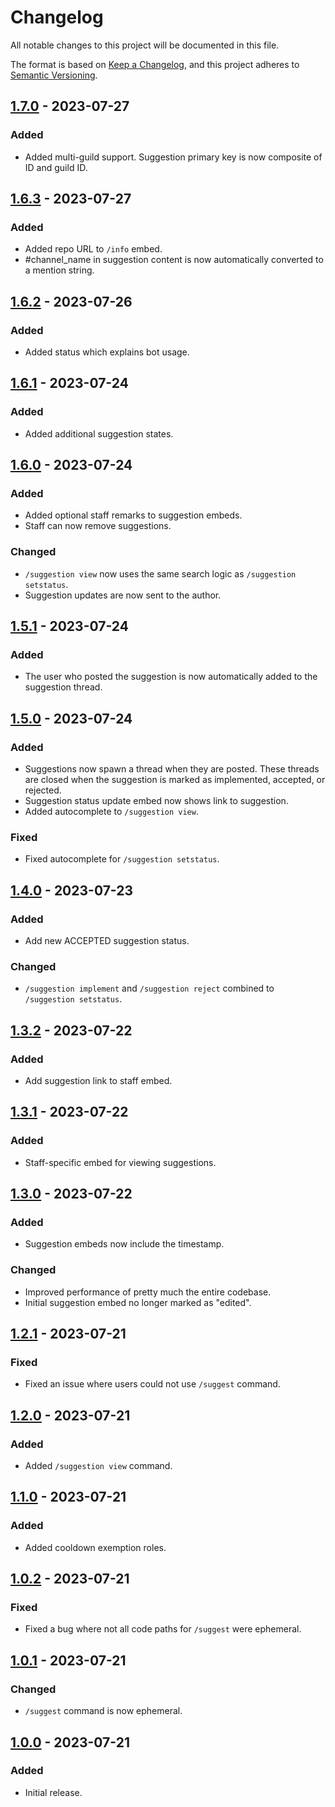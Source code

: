 # Changelog

All notable changes to this project will be documented in this file.

The format is based on [Keep a Changelog](https://keepachangelog.com/en/1.0.0/),
and this project adheres to [Semantic Versioning](https://semver.org/spec/v2.0.0.html).

## [1.7.0] - 2023-07-27

### Added

- Added multi-guild support. Suggestion primary key is now composite of ID and guild ID.

## [1.6.3] - 2023-07-27

### Added

- Added repo URL to `/info` embed.
- #channel_name in suggestion content is now automatically converted to a mention string.

## [1.6.2] - 2023-07-26

### Added

- Added status which explains bot usage.

## [1.6.1] - 2023-07-24

### Added

- Added additional suggestion states.

## [1.6.0] - 2023-07-24

### Added

- Added optional staff remarks to suggestion embeds.
- Staff can now remove suggestions.

### Changed

- `/suggestion view` now uses the same search logic as `/suggestion setstatus`.
- Suggestion updates are now sent to the author. 

## [1.5.1] - 2023-07-24

### Added

- The user who posted the suggestion is now automatically added to the suggestion thread.

## [1.5.0] - 2023-07-24

### Added

- Suggestions now spawn a thread when they are posted. These threads are closed when the suggestion is marked as
implemented, accepted, or rejected.
- Suggestion status update embed now shows link to suggestion.
- Added autocomplete to `/suggestion view`.

### Fixed
- Fixed autocomplete for `/suggestion setstatus`.

## [1.4.0] - 2023-07-23

### Added

- Add new ACCEPTED suggestion status.

### Changed

- `/suggestion implement` and `/suggestion reject` combined to `/suggestion setstatus`.

## [1.3.2] - 2023-07-22

### Added

- Add suggestion link to staff embed.

## [1.3.1] - 2023-07-22

### Added

- Staff-specific embed for viewing suggestions.

## [1.3.0] - 2023-07-22

### Added

- Suggestion embeds now include the timestamp.

### Changed

- Improved performance of pretty much the entire codebase.
- Initial suggestion embed no longer marked as "edited".

## [1.2.1] - 2023-07-21

### Fixed

- Fixed an issue where users could not use `/suggest` command.

## [1.2.0] - 2023-07-21

### Added

- Added `/suggestion view` command.

## [1.1.0] - 2023-07-21

### Added

- Added cooldown exemption roles.

## [1.0.2] - 2023-07-21

### Fixed

- Fixed a bug where not all code paths for `/suggest` were ephemeral.

## [1.0.1] - 2023-07-21

### Changed

- `/suggest` command is now ephemeral.

## [1.0.0] - 2023-07-21

### Added

- Initial release.

[1.7.0]: https://github.com/BrackeysBot/SuggestionBot/releases/tag/v1.7.0
[1.6.3]: https://github.com/BrackeysBot/SuggestionBot/releases/tag/v1.6.3
[1.6.2]: https://github.com/BrackeysBot/SuggestionBot/releases/tag/v1.6.2
[1.6.1]: https://github.com/BrackeysBot/SuggestionBot/releases/tag/v1.6.1
[1.6.0]: https://github.com/BrackeysBot/SuggestionBot/releases/tag/v1.6.0
[1.5.1]: https://github.com/BrackeysBot/SuggestionBot/releases/tag/v1.5.1
[1.5.0]: https://github.com/BrackeysBot/SuggestionBot/releases/tag/v1.5.0
[1.4.0]: https://github.com/BrackeysBot/SuggestionBot/releases/tag/v1.4.0
[1.3.2]: https://github.com/BrackeysBot/SuggestionBot/releases/tag/v1.3.2
[1.3.1]: https://github.com/BrackeysBot/SuggestionBot/releases/tag/v1.3.1
[1.3.0]: https://github.com/BrackeysBot/SuggestionBot/releases/tag/v1.3.0
[1.2.1]: https://github.com/BrackeysBot/SuggestionBot/releases/tag/v1.2.1
[1.2.0]: https://github.com/BrackeysBot/SuggestionBot/releases/tag/v1.2.0
[1.1.0]: https://github.com/BrackeysBot/SuggestionBot/releases/tag/v1.1.0
[1.0.2]: https://github.com/BrackeysBot/SuggestionBot/releases/tag/v1.0.2
[1.0.1]: https://github.com/BrackeysBot/SuggestionBot/releases/tag/v1.0.1
[1.0.0]: https://github.com/BrackeysBot/SuggestionBot/releases/tag/v1.0.0
